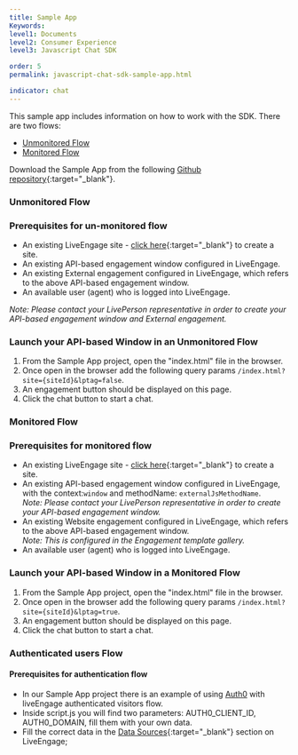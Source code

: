 ```yaml
---
title: Sample App
Keywords:
level1: Documents
level2: Consumer Experience
level3: Javascript Chat SDK

order: 5
permalink: javascript-chat-sdk-sample-app.html

indicator: chat
---
```


This sample app includes information on how to work with the SDK. There are two flows:

- [Unmonitored Flow](#unmonitored-flow)
- [Monitored Flow](#monitored-flow)

Download the Sample App from the following [Github repository](https://github.com/LivePersonInc/chat-js-sdk-sample-app){:target="_blank"}.

### Unmonitored Flow

###  Prerequisites for un-monitored flow

- An existing LiveEngage site - [click here](https://register.liveperson.com/){:target="_blank"} to create a site.      
- An existing API-based engagement window configured in LiveEngage.
- An existing External engagement configured in LiveEngage, which refers to the above API-based engagement window. 
- An available user (agent) who is logged into LiveEngage.

*Note: Please contact your LivePerson representative in order to create your API-based engagement window and External engagement.*

###  Launch your API-based Window in an Unmonitored Flow

1. From the Sample App project, open the "index.html" file in the browser.
2. Once open in the browser add the following query params `/index.html?site={siteId}&lptag=false`. 
3. An engagement button should be displayed on this page.
4. Click the chat button to start a chat.

### Monitored Flow

###  Prerequisites for monitored flow

- An existing LiveEngage site - [click here](https://register.liveperson.com/){:target="_blank"} to create a site.
- An existing API-based engagement window configured in LiveEngage, with the context:`window` and methodName: `externalJsMethodName`. <br> *Note: Please contact your LivePerson representative in order to create your API-based engagement window.*
- An existing Website engagement configured in LiveEngage, which refers to the above API-based engagement window.  <br> *Note: This is configured in the Engagement template gallery.*
- An available user (agent) who is logged into LiveEngage.

###  Launch your API-based Window in a Monitored Flow

1. From the Sample App project, open the "index.html" file in the browser.
2. Once open in the browser add the following query params `/index.html?site={siteId}&lptag=true`. 
3. An engagement button should be displayed on this page.
4. Click the chat button to start a chat.


### Authenticated users Flow

####  Prerequisites for authentication flow

- In our Sample App project there is an example of using [Auth0](https://auth0.com/) with liveEngage authenticated visitors flow.
- Inside script.js you will find two parameters: AUTH0_CLIENT_ID, AUTH0_DOMAIN, fill them with your own data.
- Fill the correct data in the [Data Sources](/guides-authentication-configuration.html){:target="_blank"} section on LiveEngage;
